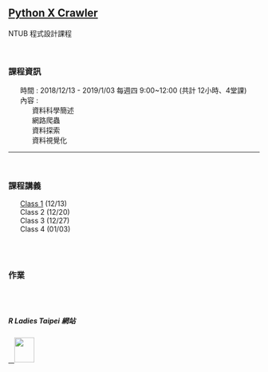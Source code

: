 <h2> <a href="https://kristenchan.github.io/Python_Crawler/">Python X Crawler</a> </h2> 

NTUB 程式設計課程

<br>
<p>
     <h3><b>課程資訊</b></h3>
     <ul class="task-list">
        <li>時間 : 2018/12/13 - 2019/1/03 每週四 9:00~12:00 (共計 12小時、4堂課)</li>
        <li>內容 :
          <ul class="task-list">
             <li>資料科學簡述</li>
             <li>網路爬蟲</li>
             <li>資料探索</li>
             <li>資料視覺化</li>
          </ul>
        </li>
     </ul>
</p>  
<hr size="1">
<br>
<p>
    <h3><b>課程講義</b></h3>
    <ul class="task-list">
          <li><a href="https://goo.gl/CXPq2o">Class 1</a> (12/13)</li>
          <li>Class 2 (12/20)</li>
          <li>Class 3 (12/27)</li>
          <li>Class 4 (01/03)</li>
    </ul>
</p>
<br>
<br>
<p>
    <h3><b>作業</b></h3>
</p>
     
<br>
<br>
<p>
<h5>R Ladies Taipei 網站</h5>
<a href="https://rladiestaipei.github.io/R-Ladies-Taipei/">
    <img src="https://secure.meetupstatic.com/photos/event/7/d/8/d/global_456452141.jpeg" height="50" width="40">
</a>
</p>

